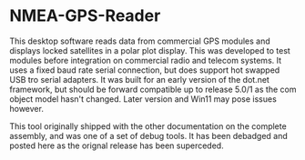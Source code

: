 # NMEA-GPS-Reader
This desktop software reads data from commercial GPS modules and displays locked satellites in a polar plot display. This was developed to test modules before integration on commercial radio and telecom systems. It uses a fixed baud rate serial connection, but does support hot swapped USB tro serial adapters. It was built for an early version of the dot.net framework, but should be forward compatible up to release 5.0/1 as the com object model hasn't changed. Later version and Win11 may pose issues however.

This tool originally shipped with the other documentation on the complete assembly, and was one of a set of debug tools. It has been debadged and posted here as the orignal release has been superceded.
